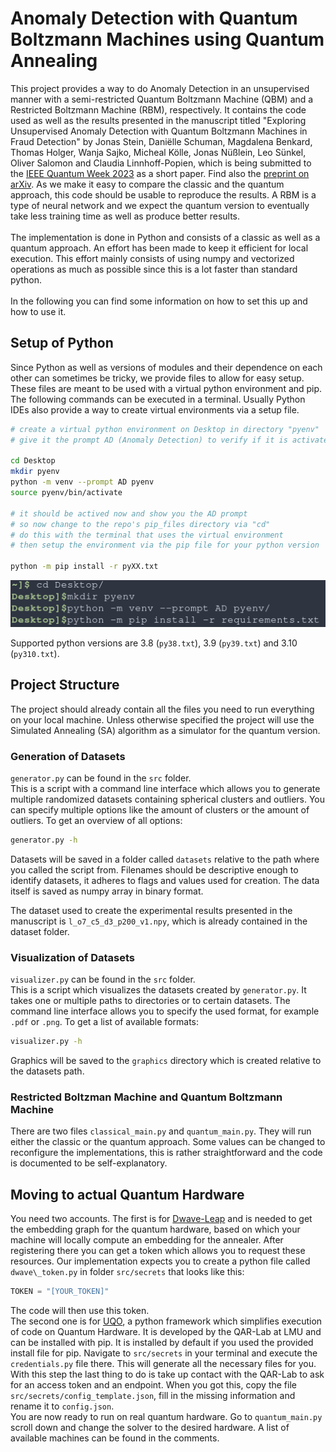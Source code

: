 # Anomaly Detection with Quantum Boltzmann Machines using Quantum Annealing

This project provides a way to do Anomaly Detection in an unsupervised manner 
with a semi-restricted Quantum Boltzmann Machine (QBM) and a Restricted Boltzmann Machine (RBM), respectively.
It contains the code used as well as the results presented in the manuscript titled "Exploring Unsupervised Anomaly Detection with Quantum Boltzmann Machines in Fraud Detection" by Jonas Stein, Daniëlle Schuman, Magdalena Benkard, Thomas Holger, Wanja Sajko, Micheal Kölle, Jonas Nüßlein, Leo Sünkel, Oliver Salomon and Claudia Linnhoff-Popien,
which is being submitted to the [IEEE Quantum Week 2023](https://qce.quantum.ieee.org/2023) as a short paper. Find also the [preprint on arXiv](https://arxiv.org/pdf/2306.04998.pdf).
As we make it easy to compare the classic and the quantum approach, this code should be usable to reproduce the results.
A RBM is a type of neural network and we expect the quantum version to eventually take less training time as well as produce better results.
<br><br>
The implementation is done in Python and consists of a classic as well as a quantum approach.
An effort has been made to keep it efficient for local execution. This effort mainly consists
of using numpy and vectorized operations as much as possible since this is a lot faster than 
standard python.
<br><br>
In the following you can find some information on how to set this up and how to use it.

## Setup of Python

Since Python as well as versions of modules and their dependence on each other can sometimes be tricky, we provide files to allow for easy setup.
These files are meant to be used with a virtual python environment and pip. The following commands can be executed in a terminal. Usually 
Python IDEs also provide a way to create virtual environments via a setup file.

```bash
# create a virtual python environment on Desktop in directory "pyenv" 
# give it the prompt AD (Anomaly Detection) to verify if it is activated

cd Desktop
mkdir pyenv
python -m venv --prompt AD pyenv
source pyenv/bin/activate

# it should be actived now and show you the AD prompt
# so now change to the repo's pip_files directory via "cd" 
# do this with the terminal that uses the virtual environment
# then setup the environment via the pip file for your python version

python -m pip install -r pyXX.txt
```

![Setup process of venv](/screenshots/setup.png)

Supported python versions are 3.8 (`py38.txt`), 3.9 (`py39.txt`) and 3.10 (`py310.txt`).

## Project Structure

The project should already contain all the files you need to run everything on your local machine.
Unless otherwise specified the project will use the Simulated Annealing (SA) algorithm as a simulator for the quantum version.

### Generation of Datasets

`generator.py` can be found in the `src` folder.
<br>
This is a script with a command line interface which allows you to generate multiple randomized datasets containing
spherical clusters and outliers. You can specify multiple options like the amount of clusters or the amount of
outliers. To get an overview of all options:

```bash
generator.py -h
```

Datasets will be saved in a folder called `datasets` relative to the path where you called the script from.
Filenames should be descriptive enough to identify datasets, it adheres to flags and values used for creation.
The data itself is saved as numpy array in binary format.

The dataset used to create the experimental results presented in the manuscript is `l_o7_c5_d3_p200_v1.npy`, which is already contained in the dataset folder.

### Visualization of Datasets

`visualizer.py` can be found in the `src` folder.
<br>
This is a script which visualizes the datasets created by `generator.py`.
It takes one or multiple paths to directories or to certain datasets.
The command line interface allows you to specify the used format, for example `.pdf` or `.png`.
To get a list of available formats:

```bash
visualizer.py -h
```

Graphics will be saved to the `graphics` directory which is created relative to the datasets path.

### Restricted Boltzman Machine and Quantum Boltzmann Machine

There are two files `classical_main.py` and `quantum_main.py`. They will run either the classic or
the quantum approach. Some values can be changed to reconfigure the implementations, this is rather
straightforward and the code is documented to be self-explanatory.

## Moving to actual Quantum Hardware

You need two accounts. The first is for [Dwave-Leap](https://github.com/user/repo/blob/branch/other_file.md) and is needed to get 
the embedding graph for the quantum hardware, based on which your machine will locally compute an embedding for the annealer.
After registering there you can get a token which allows you to request these resources.
Our implementation expects you to create a python file called `dwave\_token.py` in folder `src/secrets` that looks like this:

```python
TOKEN = "[YOUR_TOKEN]"
```

The code will then use this token.
<br>
The second one is for [UQO](https://github.com/QAR-Lab/uqoclient), a python framework which simplifies execution of code on Quantum Hardware.
It is developed by the QAR-Lab at LMU and can be installed with pip. It is installed by default if you used the provided install file for pip.
Navigate to `src/secrets` in your terminal and execute the `credentials.py` file there. This will generate all the necessary files for you.
With this step the last thing to do is take up contact with the QAR-Lab to ask for an access token and an endpoint. When you got this, copy the file `src/secrets/config_template.json`,
fill in the missing information and rename it to `config.json`.
<br>
You are now ready to run on real quantum hardware. Go to `quantum_main.py` scroll down and change the solver to the desired hardware.
A list of available machines can be found in the comments.
